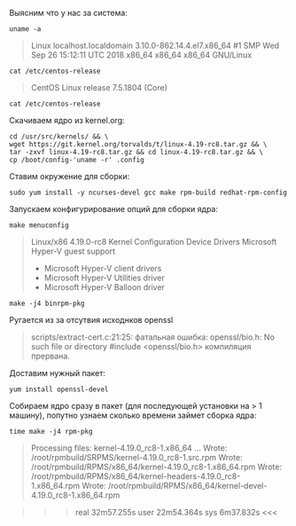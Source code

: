 Выясним что у нас за система:
```console
uname -a
```
>Linux localhost.localdomain 3.10.0-862.14.4.el7.x86_64 #1 SMP Wed Sep 26 15:12:11 UTC 2018 x86_64 x86_64 x86_64 GNU/Linux

```console
cat /etc/centos-release
```

>CentOS Linux release 7.5.1804 (Core)

```console
cat /etc/centos-release
```

Скачиваем ядро из kernel.org:

```console
cd /usr/src/kernels/ && \
wget https://git.kernel.org/torvalds/t/linux-4.19-rc8.tar.gz && \
tar -zxvf linux-4.19-rc8.tar.gz && cd linux-4.19-rc8.tar.gz && \
cp /boot/config-'uname -r' .config
```

Ставим окружение для сборки:

```console
sudo yum install -y ncurses-devel gcc make rpm-build redhat-rpm-config
```

Запускаем конфигурирование опций для сборки ядра:

```console
make menuconfig
```

> Linux/x86 4.19.0-rc8 Kernel Configuration
> Device Drivers
> Microsoft Hyper-V guest support
> + Microsoft Hyper-V client drivers
> + Microsoft Hyper-V Utilities driver
> + Microsoft Hyper-V Balloon driver


```console
make -j4 binrpm-pkg
```

Ругается из за отсутвия исходнков openssl

>scripts/extract-cert.c:21:25: фатальная ошибка: openssl/bio.h: No such file or directory
>#include <openssl/bio.h>
>компиляция прервана.

Доставим нужный пакет:

```console
yum install openssl-devel
```

Собираем ядро сразу в пакет (для последующей установки на > 1 машину), попутно узнаем сколько времени займет сборка ядра:

```console
time make -j4 rpm-pkg
```

>Processing files: kernel-4.19.0_rc8-1.x86_64
>...
>Wrote: /root/rpmbuild/SRPMS/kernel-4.19.0_rc8-1.src.rpm
>Wrote: /root/rpmbuild/RPMS/x86_64/kernel-4.19.0_rc8-1.x86_64.rpm
>Wrote: /root/rpmbuild/RPMS/x86_64/kernel-headers-4.19.0_rc8-1.x86_64.rpm
>Wrote: /root/rpmbuild/RPMS/x86_64/kernel-devel-4.19.0_rc8-1.x86_64.rpm

>>>real    32m57.255s
user    22m54.364s
sys     6m37.832s
<<<
